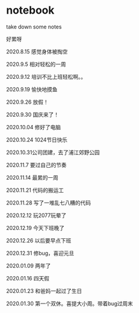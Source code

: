 # notebook
take down some notes

好累呀

2020.8.15 感觉身体被掏空

2020.9.5 相对轻松的一周

2020.9.12 培训不比上班轻松啊。。

2020.9.19 愉快地摸鱼

2020.9.26 放假！

2020.9.30 国庆来了！

2020.10.04 修好了电脑

2020.10.24 1024节日快乐

2020.10.31公司团建，去了浦江郊野公园

2020.11.7 要过自己的节奏

2020.11.14 最累的一周

2020.11.21 代码的搬运工

2020.11.28 写了一堆乱七八糟的代码

2020.12.12 玩2077玩晕了

2020.12.19 今天下班晚了

2020.12.26 以后要早点下班

2020.12.31 修bug，喜迎元旦

2020.01.09 两年了

2020.01.16 四天假

2020.01.23 和爸妈一起过了生日

2020.01.30 第一个双休。喜提大小周。带着bug过周末
